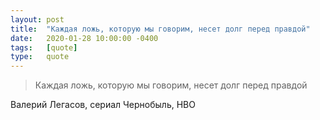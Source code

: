 ```yaml
---
layout: post
title:  "Каждая ложь, которую мы говорим, несет долг перед правдой"
date:   2020-01-28 10:00:00 -0400
tags:   [quote]
type:   quote
---
```


> Каждая ложь, которую мы говорим, несет долг перед правдой

Валерий Легасов, сериал Чернобыль, HBO